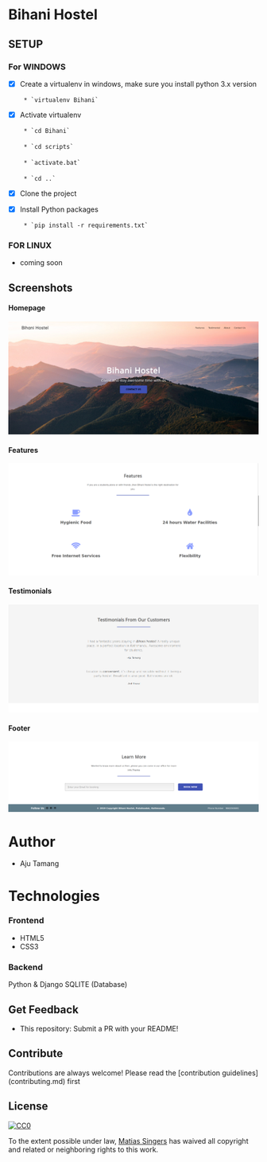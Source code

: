 # Bihani Hostel

## SETUP
### For WINDOWS
- [x] Create a virtualenv in windows, make sure you install python 3.x version

       * `virtualenv Bihani`
   
- [x] Activate virtualenv
       
       * `cd Bihani`
       
       * `cd scripts`
       
       * `activate.bat`
       
       * `cd ..`
- [x] Clone the project  
   
- [x] Install Python packages

       * `pip install -r requirements.txt`         

### FOR LINUX
- coming soon

## Screenshots

#### Homepage
![alt text](./screenshots/home.png)

#### Features
![alt text](./screenshots/features.png)

#### Testimonials
![alt text](./screenshots/testimonials.png)

#### Footer
![alt text](./screenshots/footer.png)


# Author
- Aju Tamang

# Technologies
### Frontend 
- HTML5
- CSS3

### Backend

Python & Django
SQLITE (Database)

## Get Feedback

- This repository: Submit a PR with your README!

## Contribute

Contributions are always welcome!
Please read the [contribution guidelines] (contributing.md) first


## License

[![CC0](https://licensebuttons.net/p/zero/1.0/88x31.png)](https://creativecommons.org/publicdomain/zero/1.0/)

To the extent possible under law, [Matias Singers](https://mts.io) has waived all copyright and related or neighboring rights to this work.